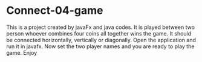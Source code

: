 # Connect-04-game
This is a project created by javaFx and java codes. It is played between two person whoever combines four coins all together wins the game.
It should be connected horizontally, vertically or diagonally.
Open the application and run it in javafx. Now set the two player names and you are ready to play the game. Enjoy
